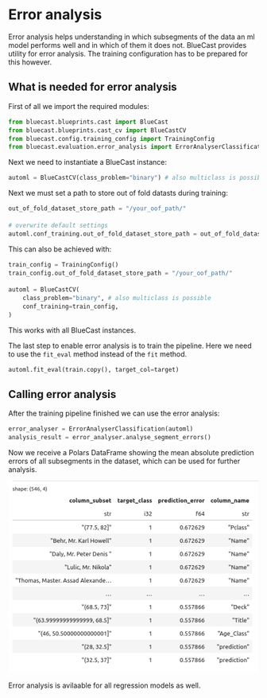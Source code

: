 # Error analysis

Error analysis helps understanding in which subsegments of the data
an ml model performs well and in which of them it does not. BlueCast
provides utility for error analysis. The training configuration
has to be prepared for this however.

## What is needed for error analysis

First of all we import the required modules:

```python
from bluecast.blueprints.cast import BlueCast
from bluecast.blueprints.cast_cv import BlueCastCV
from bluecast.config.training_config import TrainingConfig
from bluecast.evaluation.error_analysis import ErrorAnalyserClassification, ErrorAnalyserClassificationCV
```

Next we need to instantiate a BlueCast instance:

```python
automl = BlueCastCV(class_problem="binary") # also multiclass is possible)
```

Next we must set a path to store out of fold datasts during training:

```python
out_of_fold_dataset_store_path = "/your_oof_path/"

# overwrite default settings
automl.conf_training.out_of_fold_dataset_store_path = out_of_fold_dataset_store_path
```

This can also be achieved with:

```python
train_config = TrainingConfig()
train_config.out_of_fold_dataset_store_path = "/your_oof_path/"

automl = BlueCastCV(
    class_problem="binary", # also multiclass is possible
    conf_training=train_config,
)
```

This works with all BlueCast instances.

The last step to enable error analysis is to train the pipeline. Here we need
to use the `fit_eval` method instead of the `fit` method.

```python
automl.fit_eval(train.copy(), target_col=target)
```

## Calling error analysis

After the training pipeline finished we can use the error analysis:

```python
error_analyser = ErrorAnalyserClassification(automl)
analysis_result = error_analyser.analyse_segment_errors()
```

Now we receive a Polars DataFrame showing the mean absolute prediction
errors of all subsegments in the dataset, which can be used for further analysis.

![Error analysis example](error_analysis_table.png)

Error analysis is avilaable for all regression models as well.
